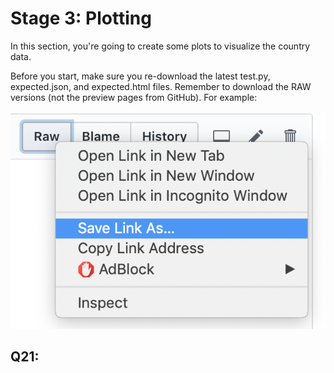 # Stage 3: Plotting

In this section, you're going to create some plots to visualize the
country data.

Before you start, make sure you re-download the latest test.py,
expected.json, and expected.html files.  Remember to download the RAW
versions (not the preview pages from GitHub).  For example:

![download raw](raw.png "Downloading")

## Q21: 

